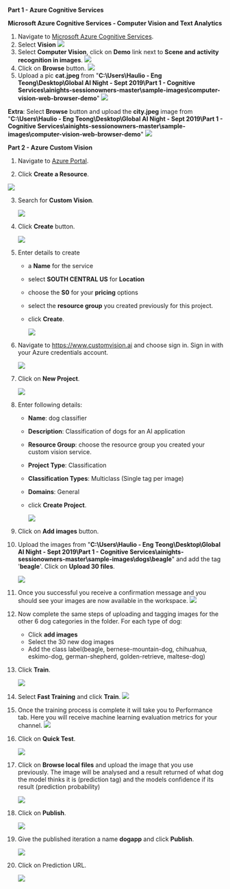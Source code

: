 **Part 1 - Azure Cognitive Services**

**Microsoft Azure Cognitive Services - Computer Vision and Text Analytics**

1. Navigate to [Microsoft Azure Cognitive Services](https://azure.microsoft.com/en-gb/services/cognitive-services/?WT.mc_id=ainights-github-amynic).
2. Select **Vision**
   ![](https://github.com/ceteongvanness/eventdemo/blob/master/Global%20AI%20Night%20Sept%202019/Images/P1-1.png)
3. Select **Computer Vision**, click on **Demo** link next to **Scene and activity recognition in images**.
   ![](https://github.com/ceteongvanness/eventdemo/blob/master/Global%20AI%20Night%20Sept%202019/Images/P1-2.png)
4. Click on **Browse** button.
   ![](https://github.com/ceteongvanness/eventdemo/blob/master/Global%20AI%20Night%20Sept%202019/Images/P1-3.png)
5. Upload a pic **cat.jpeg** from "**C:\Users\Haulio - Eng Teong\Desktop\Global AI Night - Sept 2019\Part 1 - Cognitive Services\ainights-sessionowners-master\sample-images\computer-vision-web-browser-demo**"
   ![](https://github.com/ceteongvanness/eventdemo/blob/master/Global%20AI%20Night%20Sept%202019/Images/P1-4.png)

**Extra**: Select **Browse** button and upload the **city.jpeg** image from "**C:\Users\Haulio - Eng Teong\Desktop\Global AI Night - Sept 2019\Part 1 - Cognitive Services\ainights-sessionowners-master\sample-images\computer-vision-web-browser-demo**"
![](https://github.com/ceteongvanness/eventdemo/blob/master/Global%20AI%20Night%20Sept%202019/Images/P1-5.png)

**Part 2 - Azure Custom Vision**

1. Navigate to [Azure Portal](https://portal.azure.com/).

2. Click **Create a Resource**.
   
![](https://github.com/ceteongvanness/eventdemo/blob/master/Global%20AI%20Night%20Sept%202019/Images/P1-6.png)
   
3. Search for **Custom Vision**.

   ![](https://github.com/ceteongvanness/eventdemo/blob/master/Global%20AI%20Night%20Sept%202019/Images/P1-7.png)

4. Click **Create** button.

   ![](https://github.com/ceteongvanness/eventdemo/blob/master/Global%20AI%20Night%20Sept%202019/Images/P1-8.png)

5. Enter details to create

   - a **Name** for the service

   - select **SOUTH CENTRAL US** for **Location**

   - choose the **S0** for your **pricing** options

   - select the **resource group** you created previously for this project.

   - click **Create**.

     ![](https://github.com/ceteongvanness/eventdemo/blob/master/Global%20AI%20Night%20Sept%202019/Images/P1-9.png)

6. Navigate to https://www.customvision.ai and choose sign in. Sign in with your Azure credentials account.

   ![](https://github.com/ceteongvanness/eventdemo/blob/master/Global%20AI%20Night%20Sept%202019/Images/P1-10.png)

7. Click on **New Project**.

   ![](https://github.com/ceteongvanness/eventdemo/blob/master/Global%20AI%20Night%20Sept%202019/Images/P1-11.png)

8. Enter following details:

   - **Name**: dog classifier

   - **Description**: Classification of dogs for an AI application

   - **Resource Group**: choose the resource group you created your custom vision service.

   - **Project Type**: Classification

   - **Classification Types**: Multiclass (Single tag per image)

   - **Domains**: General

   - click **Create Project**.

     ![](https://github.com/ceteongvanness/eventdemo/blob/master/Global%20AI%20Night%20Sept%202019/Images/P1-12.png)

9. Click on **Add images** button.

10. Upload the images from "**C:\Users\Haulio - Eng Teong\Desktop\Global AI Night - Sept 2019\Part 1 - Cognitive Services\ainights-sessionowners-master\sample-images\dogs\beagle**" and add the tag '**beagle**'. Click on **Upload 30 files**.

    ![](https://github.com/ceteongvanness/eventdemo/blob/master/Global%20AI%20Night%20Sept%202019/Images/P1-13.png)

11. Once you successful you receive a confirmation message and you should see your images are now available in the workspace.
    ![](https://github.com/ceteongvanness/eventdemo/blob/master/Global%20AI%20Night%20Sept%202019/Images/P1-14.png)

12. Now complete the same steps of uploading and tagging images for the other 6 dog categories in the folder. For each type of dog:

    - Click **add images**
    - Select the 30 new dog images
    - Add the class label(beagle, bernese-mountain-dog, chihuahua, eskimo-dog, german-shepherd, golden-retrieve, maltese-dog)

13. Click **Train**.

    ![](https://github.com/ceteongvanness/eventdemo/blob/master/Global%20AI%20Night%20Sept%202019/Images/P1-15.png)

14. Select **Fast Training** and click **Train**.
    ![](https://github.com/ceteongvanness/eventdemo/blob/master/Global%20AI%20Night%20Sept%202019/Images/P1-17.png)

15. Once the training process is complete it will take you to Performance tab. Here you will receive machine learning evaluation metrics for your channel.
    ![](https://github.com/ceteongvanness/eventdemo/blob/master/Global%20AI%20Night%20Sept%202019/Images/P1-18.png)

16. Click on **Quick Test**.

    ![](https://github.com/ceteongvanness/eventdemo/blob/master/Global%20AI%20Night%20Sept%202019/Images/P1-19.png)

17. Click on **Browse local files** and upload the image that you use previously. The image will be analysed and a result returned of what dog the model thinks it is (prediction tag) and the models confidence if its result (prediction probability)

    ![](https://github.com/ceteongvanness/eventdemo/blob/master/Global%20AI%20Night%20Sept%202019/Images/P1-20.png)

18. Click on **Publish**.

    ![](https://github.com/ceteongvanness/eventdemo/blob/master/Global%20AI%20Night%20Sept%202019/Images/P1-21.png)

19. Give the published iteration a name **dogapp** and click **Publish**.

    ![](https://github.com/ceteongvanness/eventdemo/blob/master/Global%20AI%20Night%20Sept%202019/Images/P1-22.png)

20. Click on Prediction URL.

    ![](https://github.com/ceteongvanness/eventdemo/blob/master/Global%20AI%20Night%20Sept%202019/Images/P1-23.png)